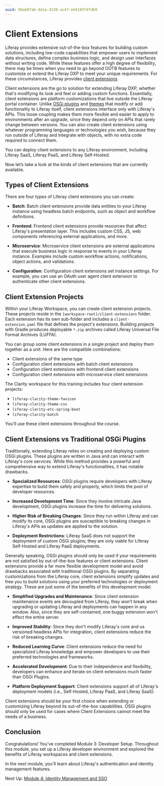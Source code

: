 ```yaml
---
uuid: 6bab07ab-da1a-4238-ac47-eb4183f4fdb9
---
```

# Client Extensions
<!--TASK: Rename Article-->
<!--TASK: Add Abstract-->

Liferay provides extensive out-of-the-box features for building custom solutions, including low-code capabilities that empower users to implement data structures, define complex business logic, and design user interfaces without writing code. While these features offer a high degree of flexibility, there may be times when you need to go beyond OOTB features to customize or extend the Liferay DXP to meet your unique requirements. For these circumstances, Liferay provides [client extensions](https://learn.liferay.com/w/dxp/liferay-development/client-extensions).

Client extensions are the go to solution for extending Liferay DXP, whether that's modifying its look and feel or adding custom functions. Essentially, client extensions are platform customizations that live outside the Liferay portal container. Unlike [OSGi plugins](../liferay-internals/fundamentals/module-projects.md) and [themes](./customizing-liferays-look-and-feel/themes.md) that modify or add functionality to Liferay itself, client extensions interface only with Liferay's APIs. This loose coupling makes them more flexible and easier to apply to environments after an upgrade, since they depend only on APIs that rarely change between versions. You can also create client extensions using whatever programming languages or technologies you wish, because they run outside of Liferay and integrate with objects, with no extra code required to connect them.

You can deploy client extensions to any Liferay environment, including Liferay SaaS, Liferay PaaS, and Liferay Self-Hosted.

<!--TASK: add diagram of how Client Extensions interface with Liferay-->

Now let’s take a look at the kinds of client extensions that are currently available.

## Types of Client Extensions

There are four types of Liferay client extensions you can create:

* **Batch**: Batch client extensions provide data entities to your Liferay instance using headless batch endpoints, such as object and workflow definitions.

* **Frontend**: Frontend client extensions provide resources that affect Liferay's presentation layer. This includes custom CSS, JS, web components referencing external applications, and more.

* **Microservice**: Microservice client extensions are external applications that execute business logic in response to events in your Liferay instance. Examples include custom workflow actions, notifications, object actions, and validations.

* **Configuration**: Configuration client extensions set instance settings. For example, you can use an OAuth user agent client extension to authenticate other client extensions.

## Client Extension Projects

Within your Liferay Workspace, you can create client extension projects. These projects reside in the `[workspace-root]/client-extensions` folder. Each extension has its own sub-folder and includes a `client-extension.yaml` file that defines the project's extensions. Building projects with Gradle produces deployable `*.zip` archives called Liferay Universal File Format Archives (LUFFA).

You can group some client extensions in a single project and deploy them together as a unit. Here are the compatible combinations:

* Client extensions of the same type
* Configuration client extensions with batch client extensions
* Configuration client extensions with frontend client extensions
* Configuration client extensions with microservice client extensions

<!--TASK: Add diagram showing valid groupings for client extensions may be helpful here-->

The Clarity workspace for this training includes four client extension projects:

* `liferay-clarity-theme-favicon`
* `liferay-clarity-theme-css`
* `liferay-clarity-etc-spring-boot`
* `liferay-clarity-batch`

You'll use these client extensions throughout the course.

## Client Extensions vs Traditional OSGi Plugins

Traditionally, extending Liferay relies on creating and deploying custom OSGi plugins. These plugins are written in Java and can interact with Liferay's core services. While this method provides a powerful and comprehensive way to extend Liferay's functionalities, it has notable drawbacks.

* **Specialized Resources**: OSGi plugins require developers with Liferay expertise to build them safely and properly, which limits the pool of developer resources.

* **Increased Development Time**: Since they involve intricate Java development, OSGi plugins increase the time for delivering solutions.

* **Higher Risk of Breaking Changes**: Since they run within Liferay and can modify its core, OSGi plugins are susceptible to breaking changes in Liferay's APIs as updates are applied to the solution.

* **Deployment Restrictions**: Liferay SaaS does not support the deployment of custom OSGi plugins; they are only viable for Liferay Self-Hosted and Liferay PaaS deployments.

Generally speaking, OSGi plugins should only be used if your requirements are not satisfied by out-of-the-box features or client extensions. Client extensions provide a far more flexible development model and avoid drawbacks associated with traditional OSGi plugins. By separating customizations from the Liferay core, client extensions simplify updates and free you to build solutions using your preferred technologies or deployment strategy. These are just some of the benefits of this development model.

* **Simplified Upgrades and Maintenance**: Since client extension maintenance events are decoupled from Liferay, they won’t break when upgrading or updating Liferay and deployments can happen in any window. Also, since they are self-contained, one buggy extension won't effect the entire server.

* **Improved Stability**: Since they don't modify Liferay's core and us versioned headless APIs for integration, client extensions reduce the risk of breaking changes.

* **Reduced Learning Curve**: Client extensions reduce the need for specialized Liferay knowledge and empower developers to use their preferred technologies and frameworks.

* **Accelerated Development**: Due to their independence and flexibility, developers can enhance and iterate on client extensions much faster than OSGi Plugins.

* **Platform Deployment Support**: Client extensions support all of Liferay's deployment models (i.e., Self-Hosted, Liferay PaaS, and Liferay SaaS).

Client extensions should be your first choice when extending or customizing Liferay beyond its out-of-the-box capabilities. OSGi plugins should only be used for cases where Client Extensions cannot meet the needs of a business.

## Conclusion

Congratulations! You've completed Module 3: Developer Setup. Throughout this module, you set up a Liferay developer environment and explored the benefits of Liferay workspaces and client extensions.

In the next module, you'll learn about Liferay's authentication and identity management features.

Next Up: [Module 4: Identity Management and SSO](../module-4-identity-management-and-sso.md)
